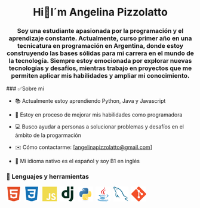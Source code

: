 <div>
    <h1 align="center"> Hi👋I´m Angelina Pizzolatto</h1>
    <h3 align="center">Soy una estudiante apasionada por la programación y el aprendizaje constante. Actualmente, curso primer año en una tecnicatura en programación en Argentina, donde estoy construyendo las bases sólidas para mi carrera en el mundo de la tecnología. Siempre estoy emocionada por explorar nuevas tecnologías y desafíos, mientras trabajo en proyectos que me permiten aplicar mis habilidades y ampliar mi conocimiento.
    </h3>
</div>
<div>
### ✅Sobre mi
    
- 📚 Actualmente estoy aprendiendo Python, Java y Javascript
  
- 💬 Estoy en proceso de mejorar mis habilidades como programadora
  
- 💻 Busco ayudar a personas a solucionar problemas y desafíos en el ámbito de la progarmación
  
- ✉️ Cómo contactarme: [angelinapizzolatto@gmail.com]
  
- 💬 Mi idioma nativo es el español y soy B1 en inglés 
</div>
<div align="left"> 
    <h3>🔨 Lenguajes y herramientas</h3>
    <div>
    <img src ="https://github.com/devicons/devicon/blob/master/icons/html5/html5-plain.svg" tittle="HTML5" alt="HTML" width="40" height="40"/>&nbsp;
    <img src ="https://github.com/devicons/devicon/blob/master/icons/css3/css3-plain.svg" tittle="CSS#" alt="CSS" width="40" height="40"/>&nbsp;
    <img src ="https://github.com/devicons/devicon/blob/master/icons/javascript/javascript-plain.svg" tittle="Javascript" alt="Javascript" width="40" height="40"/>&nbsp;
    <img src ="https://github.com/devicons/devicon/blob/master/icons/django/django-plain.svg" tittle="Django" alt="Django" width="40" height="40"/>&nbsp;
    <img src ="https://github.com/devicons/devicon/blob/master/icons/python/python-original.svg" tittle="Python" alt="Python" width="40" height="40"/>&nbsp;
    <img src ="https://github.com/devicons/devicon/blob/master/icons/java/java-original.svg" tittle="Java" alt="Java" width="40" height="40"/>&nbsp;
    <img src ="https://github.com/devicons/devicon/blob/master/icons/mysql/mysql-original.svg" tittle="MySQL" alt="MySQL" width="40" height="40"/>&nbsp;
    <img src ="https://github.com/devicons/devicon/blob/master/icons/git/git-original.svg" tittle="Git" alt="Git" width="40" height="40"/>&nbsp;
    </div>
</div>

